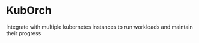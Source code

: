 # KubOrch
Integrate with multiple kubernetes instances to run workloads and maintain their progress
